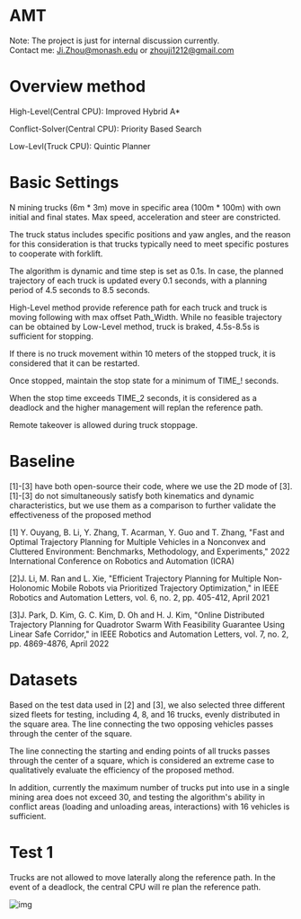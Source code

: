 # AMT

Note: The project is just for internal discussion currently.  
Contact me: Ji.Zhou@monash.edu or zhouji1212@gmail.com  
  
# Overview method

High-Level(Central CPU): Improved Hybrid A*  
  
Conflict-Solver(Central CPU): Priority Based Search  
  
Low-Levl(Truck CPU): Quintic Planner  
  
# Basic Settings

N mining trucks (6m * 3m) move in specific area (100m * 100m) with own initial and final states. Max speed, acceleration and steer are constricted.  
  
The truck status includes specific positions and yaw angles, and the reason for this consideration is that trucks typically need to meet specific postures to cooperate with forklift.  
  
The algorithm is dynamic and time step is set as 0.1s. In case, the planned trajectory of each truck is updated every 0.1 seconds, with a planning period of 4.5 seconds to 8.5 seconds.  
  
High-Level method provide reference path for each truck and truck is moving following with max offset Path_Width. While no feasible trajectory can be obtained by Low-Level method, truck is braked, 4.5s-8.5s is sufficient for stopping.  
  
If there is no truck movement within 10 meters of the stopped truck, it is considered that it can be restarted.  
  
Once stopped, maintain the stop state for a minimum of TIME_! seconds.  
  
When the stop time exceeds TIME_2 seconds, it is considered as a deadlock and the higher management will replan the reference path.  
  
Remote takeover is allowed during truck stoppage.
  
# Baseline

[1]-[3] have both open-source their code, where we use the 2D mode of [3]. [1]-[3] do not simultaneously satisfy both kinematics and dynamic characteristics, but we use them  as a comparison to further validate the effectiveness of the proposed method

[1] Y. Ouyang, B. Li, Y. Zhang, T. Acarman, Y. Guo and T. Zhang, "Fast and Optimal Trajectory Planning for Multiple Vehicles in a Nonconvex and Cluttered Environment: Benchmarks, Methodology, and Experiments," 2022 International Conference on Robotics and Automation (ICRA)  
  
[2]J. Li, M. Ran and L. Xie, "Efficient Trajectory Planning for Multiple Non-Holonomic Mobile Robots via Prioritized Trajectory Optimization," in IEEE Robotics and Automation Letters, vol. 6, no. 2, pp. 405-412, April 2021  

[3]J. Park, D. Kim, G. C. Kim, D. Oh and H. J. Kim, "Online Distributed Trajectory Planning for Quadrotor Swarm With Feasibility Guarantee Using Linear Safe Corridor," in IEEE Robotics and Automation Letters, vol. 7, no. 2, pp. 4869-4876, April 2022
  
# Datasets

Based on the test data used in [2] and [3], we also selected three different sized fleets for testing, including 4, 8, and 16 trucks, evenly distributed in the square area. The line connecting the two opposing vehicles passes through the center of the square.  

The line connecting the starting and ending points of all trucks passes through the center of a square, which is considered an extreme case to qualitatively evaluate the efficiency of the proposed method.  
  
In addition, currently the maximum number of trucks put into use in a single mining area does not exceed 30, and testing the algorithm's ability in conflict areas (loading and unloading areas, interactions) with 16 vehicles is sufficient.  
  
# Test 1

Trucks are not allowed to move laterally along the reference path. In the event of a deadlock, the central CPU will re plan the reference path.  

![img]([https://github.com/ZhiliangMa/MPU6500-HMC5983-AK8975-BMP280-MS5611-10DOF-IMU-PCB/blob/main/img/IMU-V5-TOP.jpg](https://github.com/Ji-Zhou/AMT/blob/main/git/4_1.gif))

